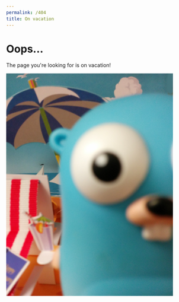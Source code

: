 ```yaml
---
permalink: /404
title: On vacation
---
```

# Oops...

The page you're looking for is on vacation!

![beach](media/gobeach.png)
